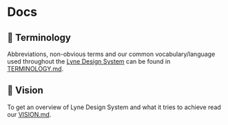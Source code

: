 # Docs

## 📙 Terminology
Abbreviations, non-obvious terms and our common vocabulary/language used throughout the [Lyne Design System](/docs/TERMINOLOGY.md#lyne) can be found in [TERMINOLOGY.md](./TERMINOLOGY.md).

## 🔮 Vision
To get an overview of Lyne Design System and what it tries to achieve read our [VISION.md](./VISION.md).
